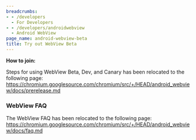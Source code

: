```yaml
---
breadcrumbs:
- - /developers
  - For Developers
- - /developers/androidwebview
  - Android WebView
page_name: android-webview-beta
title: Try out WebView Beta
---
```


**How to join:**

Steps for using WebView Beta, Dev, and Canary has been relocated to the
following page:
<https://chromium.googlesource.com/chromium/src/+/HEAD/android_webview/docs/prerelease.md>

### WebView FAQ

The WebView FAQ has been relocated to the following page:
<https://chromium.googlesource.com/chromium/src/+/HEAD/android_webview/docs/faq.md>
